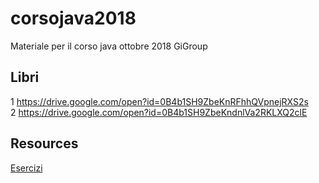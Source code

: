 # corsojava2018
Materiale per il corso java ottobre 2018 GiGroup


## Libri

 1 https://drive.google.com/open?id=0B4b1SH9ZbeKnRFhhQVpnejRXS2s  
 2 https://drive.google.com/open?id=0B4b1SH9ZbeKndnlVa2RKLXQ2clE  
 
## Resources  
 [Esercizi](esercizi.md)